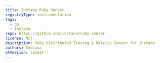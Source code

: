 ```yaml
---
title: Instana Ruby Sensor
registryType: instrumentation
tags:
  - go
  - instana
repo: https://github.com/instana/ruby-sensor
license: MIT
description: Ruby Distributed Tracing & Metrics Sensor for Instana
authors: Instana
otVersion: latest
---
```

